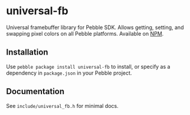# universal-fb

Universal framebuffer library for Pebble SDK. Allows getting, setting, and
swapping pixel colors on all Pebble platforms. Available on
[NPM](https://www.npmjs.com/package/universal-fb).

## Installation

Use `pebble package install universal-fb` to install, or specify as a dependency
in `package.json` in your Pebble project.

## Documentation

See `include/universal_fb.h` for minimal docs.
